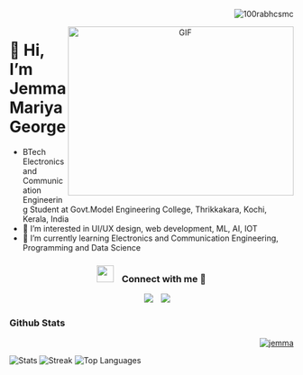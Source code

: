 <p align="right"> <img src="https://komarev.com/ghpvc/?username=jemma-mg&label=Profile%20views&color=0e75b6&style=flat" alt="100rabhcsmc"/> </p>

<a target="_blank" align="center">
  <img align="right" top="100" height="300" width="400" alt="GIF" src="https://media.giphy.com/media/SWoSkN6DxTszqIKEqv/giphy.gif">
</a>

# 👋 Hi, I’m Jemma Mariya George 

- BTech Electronics and Communication Engineering Student at Govt.Model Engineering College, Thrikkakara, Kochi, Kerala, India
- 👀 I’m interested in UI/UX design, web development, ML, AI, IOT
- 🌱 I’m currently learning Electronics and Communication Engineering, Programming and Data Science

<p align="center">
  <h3 align="center" > <img src="https://media.giphy.com/media/iY8CRBdQXODJSCERIr/giphy.gif" width="30" height="30" style="margin-right: 10px;"> Connect with me 🤝 </h3>
  <div align="center" class="icons-social" style="margin-left: 10px;">
      <a style="margin-left: 10px;" target="_blank" href="https://www.linkedin.com/in/jemma-mariya-george/">
			<img src="https://img.icons8.com/doodle/40/000000/linkedin--v2.png"></a>
      <a style="margin-left: 10px;" target="_blank" href="https://github.com/jemma-mg">
		  <img src="https://img.icons8.com/doodle/40/000000/github--v1.png"></a>
    </div>
</p>

### Github Stats
<!-- Trophe -->
<p align="right"> <a href="https://github.com/jemma-mg/github-profile-trophy"><img src="https://github-profile-trophy.vercel.app/?username=jemma-mg&theme=light&column=8" alt="jemma" /></a> </p>

![Stats](https://github-readme-stats.vercel.app/api?username=jemma-mg&show_icons=true&theme=dark)
![Streak](https://github-readme-streak-stats.herokuapp.com/?user=jemma-mg&theme=algolia)
![Top Languages](https://github-readme-stats.vercel.app/api/top-langs/?username=jemma-mg&langs_count=8&theme=light&layout=compact)

<!---
jemma-mg/jemma-mg is a ✨ special ✨ repository because its `README.md` (this file) appears on your GitHub profile.
You can click the Preview link to take a look at your changes.
--->
